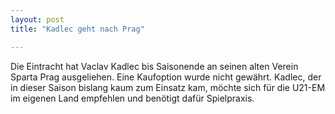 ```yaml
---
layout: post
title: "Kadlec geht nach Prag"

---
```


Die Eintracht hat Vaclav Kadlec bis Saisonende an seinen alten Verein Sparta Prag ausgeliehen. Eine Kaufoption wurde nicht gewährt. Kadlec, der in dieser Saison bislang kaum zum Einsatz kam, möchte sich für die U21-EM im eigenen Land empfehlen und benötigt dafür Spielpraxis.


